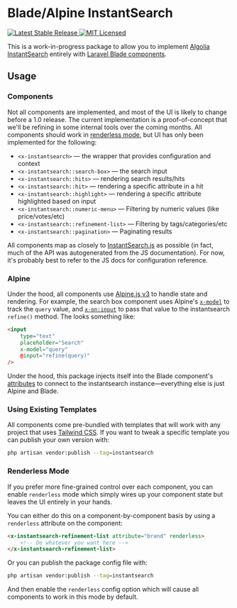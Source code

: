 # Blade/Alpine InstantSearch

<div>
	<a href="https://packagist.org/packages/internachi/blade-alpine-instantsearch" target="_blank">
        <img 
            src="https://poser.pugx.org/internachi/blade-alpine-instantsearch/v/stable" 
            alt="Latest Stable Release" 
        />
	</a>
	<a href="./LICENSE" target="_blank" class="mx-1">
        <img 
            src="https://poser.pugx.org/internachi/blade-alpine-instantsearch/license" 
            alt="MIT Licensed" 
        />
    </a>
</div>

This is a work-in-progress package to allow you to implement [Algolia InstantSearch](https://www.algolia.com/doc/api-reference/widgets/instantsearch/js/)
entirely with [Laravel Blade components](https://laravel.com/docs/8.x/blade).

## Usage

### Components

Not all components are implemented, and most of the UI is likely to change before a 1.0
release. The current implementation is a proof-of-concept that we'll be refining in some
internal tools over the coming months. All components should work in 
[renderless mode](#renderless-mode), but UI has only been implemented for the following:

 - `<x-instantsearch>` — the wrapper that provides configuration and context
 - `<x-instantsearch::search-box>` — the search input
 - `<x-instantsearch::hits>` — rendering search results/hits
 - `<x-instantsearch::hit>` — rendering a specific attribute in a hit
 - `<x-instantsearch::highlight>` — rendering a specific attribute highlighted based on input
 - `<x-instantsearch::numeric-menu>` — Filtering by numeric values (like price/votes/etc)
 - `<x-instantsearch::refinement-list>` — Filtering by tags/categories/etc
 - `<x-instantsearch::pagination>` — Paginating results

All components map as closely to [InstantSearch.js](https://www.algolia.com/doc/api-reference/widgets/js/)
as possible (in fact, much of the API was autogenerated from the JS documentation). For
now, it's probably best to refer to the JS docs for configuration reference.

### Alpine

Under the hood, all components use [Alpine.js v3](https://github.com/alpinejs/alpine) to
handle state and rendering. For example, the search box component uses Alpine's
[`x-model`](https://github.com/alpinejs/alpine#x-model) to track the `query` value,
and [`x-on:input`](https://github.com/alpinejs/alpine#x-on) to pass that value to the
instantsearch `refine()` method. The looks something like:

```html
<input
    type="text"
    placeholder="Search"
    x-model="query"
    @input="refine(query)"
/>
```

Under the hood, this package injects itself into the Blade component's
[attributes](https://laravel.com/docs/8.x/blade#component-attributes) to connect
to the instantsearch instance—everything else is just Alpine and Blade.

### Using Existing Templates

All components come pre-bundled with templates that will work with any project that uses
[Tailwind CSS](https://tailwindcss.com). If you want to tweak a specific template you can
publish your own version with:

```bash
php artisan vendor:publish --tag=instantsearch
```

### Renderless Mode

If you prefer more fine-grained control over each component, you can enable `renderless`
mode which simply wires up your component state but leaves the UI entirely in your hands.

You can either do this on a component-by-component basis by using a `renderless` attribute
on the component:

```html
<x-instantsearch-refinement-list attribute="brand" renderless>
    <!-- Do whatever you want here -->
</x-instantsearch-refinement-list>
```

Or you can publish the package config file with:

```bash
php artisan vendor:publish --tag=instantsearch
```

And then enable the `renderless` config option which will cause all components to work
in this mode by default.
